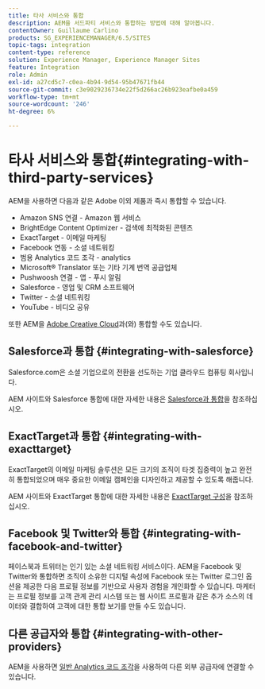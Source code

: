 ```yaml
---
title: 타사 서비스와 통합
description: AEM을 서드파티 서비스와 통합하는 방법에 대해 알아봅니다.
contentOwner: Guillaume Carlino
products: SG_EXPERIENCEMANAGER/6.5/SITES
topic-tags: integration
content-type: reference
solution: Experience Manager, Experience Manager Sites
feature: Integration
role: Admin
exl-id: a27cd5c7-c0ea-4b94-9d54-95b47671fb44
source-git-commit: c3e9029236734e22f5d266ac26b923eafbe0a459
workflow-type: tm+mt
source-wordcount: '246'
ht-degree: 6%

---
```


# 타사 서비스와 통합{#integrating-with-third-party-services}

AEM을 사용하면 다음과 같은 Adobe 이외 제품과 즉시 통합할 수 있습니다.

* Amazon SNS 연결 - Amazon 웹 서비스
* BrightEdge Content Optimizer - 검색에 최적화된 콘텐츠
* ExactTarget - 이메일 마케팅
* Facebook 연동 - 소셜 네트워킹
* 범용 Analytics 코드 조각 - analytics
* Microsoft® Translator 또는 기타 기계 번역 공급업체
* Pushwoosh 연결 - 앱 - 푸시 알림
* Salesforce - 영업 및 CRM 소프트웨어
* Twitter - 소셜 네트워킹
* YouTube - 비디오 공유

또한 AEM을 [Adobe Creative Cloud](/help/assets/aem-cc-integration-best-practices.md)과(와) 통합할 수도 있습니다.

## Salesforce과 통합 {#integrating-with-salesforce}

Salesforce.com은 소셜 기업으로의 전환을 선도하는 기업 클라우드 컴퓨팅 회사입니다.

AEM 사이트와 Salesforce 통합에 대한 자세한 내용은 [Salesforce과 통합](/help/sites-administering/salesforce.md)을 참조하십시오.


## ExactTarget과 통합 {#integrating-with-exacttarget}

ExactTarget의 이메일 마케팅 솔루션은 모든 크기의 조직이 타겟 집중력이 높고 완전히 통합되었으며 매우 중요한 이메일 캠페인을 디자인하고 제공할 수 있도록 해줍니다.

AEM 사이트와 ExactTarget 통합에 대한 자세한 내용은 [ExactTarget 구성](/help/sites-administering/exacttarget.md)을 참조하십시오.

## Facebook 및 Twitter와 통합 {#integrating-with-facebook-and-twitter}

페이스북과 트위터는 인기 있는 소셜 네트워킹 서비스이다. AEM을 Facebook 및 Twitter와 통합하면 조직이 소유한 디지털 속성에 Facebook 또는 Twitter 로그인 옵션을 제공한 다음 프로필 정보를 기반으로 사용자 경험을 개인화할 수 있습니다. 마케터는 프로필 정보를 고객 관계 관리 시스템 또는 웹 사이트 프로필과 같은 추가 소스의 데이터와 결합하여 고객에 대한 통합 보기를 만들 수도 있습니다.

## 다른 공급자와 통합 {#integrating-with-other-providers}

AEM을 사용하면 [일반 Analytics 코드 조각](/help/sites-administering/external-providers.md)을 사용하여 다른 외부 공급자에 연결할 수 있습니다.
